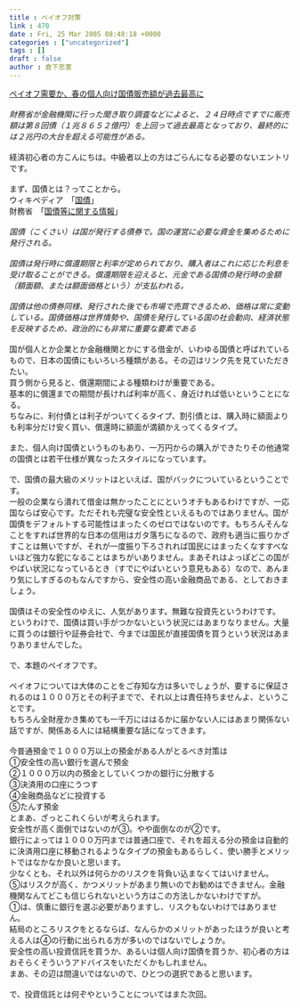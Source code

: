 ```yaml
---
title : ペイオフ対策
link : 470
date : Fri, 25 Mar 2005 08:48:18 +0000
categories : ["uncategorized"]
tags : []
draft : false
author : 倉下忠憲
---
```


<A HREF="http://www.yomiuri.co.jp/main/news/20050325i201.htm" TARGET="_blank">ペイオフ需要か、春の個人向け国債販売額が過去最高に</A><BR><BR><I>財務省が金融機関に行った聞き取り調査などによると、２４日時点ですでに販売額は第８回債（１兆８６５２億円）を上回って過去最高となっており、最終的には２兆円の大台を超える可能性がある。 </I><BR><BR>経済初心者の方こんにちは。中級者以上の方はごらんになる必要のないエントリです。<BR><BR>まず、国債とは？ってことから。<BR>ウィキペディア　「<A HREF="http://ja.wikipedia.org/wiki/%E5%9B%BD%E5%82%B5" TARGET="_blank">国債</A>」<BR>財務省　「<A HREF="http://www.mof.go.jp/jgb.htm" TARGET="_blank">国債等に関する情報</A>」<BR><BR><I>国債（こくさい）は国が発行する債券で。国の運営に必要な資金を集めるために発行される。<BR><BR>国債は発行時に償還期限と利率が定められており、購入者はこれに応じた利息を受け取ることができる。償還期限を迎えると、元金である国債の発行時の金額（額面額、または額面価格という）が支払われる。<BR><BR>国債は他の債券同様、発行された後でも市場で売買できるため、価格は常に変動している。国債価格は世界情勢や、国債を発行している国の社会動向、経済状態を反映するため、政治的にも非常に重要な要素である</I><BR><BR>国が個人とか企業とか金融機関とかにする借金が、いわゆる国債と呼ばれているもので、日本の国債にもいろいろ種類がある。その辺はリンク先を見ていただきたい。<BR>買う側から見ると、償還期間による種類わけが重要である。<BR>基本的に償還までの期間が長ければ利率が高く、身近ければ低いということになる。<BR>ちなみに、利付債とは利子がついてくるタイプ、割引債とは、購入時に額面よりも利率分だけ安く買い、償還時に額面が満額かえってくるタイプ。<BR><BR>また、個人向け国債というものもあり、一万円からの購入ができたりその他通常の国債とは若干仕様が異なったスタイルになっています。<BR><BR>で、国債の最大級のメリットはといえば、国がバックについているということです。<BR>一般の企業なら潰れて借金は無かったことにというオチもあるわけですが、一応国ならば安心です。ただそれも完璧な安全性といえるものではありません。国が国債をデフォルトする可能性はまったくのゼロではないのです。もちろんそんなことをすれば世界的な日本の信用はガタ落ちになるので、政府も適当に振りかざすことは無いですが、それが一度振り下ろされれば国民にはまったくなすすべないほど強力な鉈になることはまちがいありません。まあそれはよっぽどこの国がやばい状況になっているとき（すでにやばいという意見もある）なので、あんまり気にしすぎるのもなんですから、安全性の高い金融商品である、としておきましょう。<BR><BR>国債はその安全性のゆえに、人気があります。無難な投資先というわけです。<BR>というわけで、国債は買い手がつかないという状況にはあまりなりません。大量に買うのは銀行や証券会社で、今までは国民が直接国債を買うという状況はあまりありませんでした。<BR><BR>で、本題のペイオフです。<BR><BR>ペイオフについては大体のことをご存知な方は多いでしょうが、要するに保証されるのは１０００万とその利子までで、それ以上は責任持ちませんよ、ということです。<BR>もちろん全財産かき集めても一千万にははるかに届かない人にはあまり関係ない話ですが、関係ある人には結構重要な話になってきます。<BR><BR>今普通預金で１０００万以上の預金がある人がとるべき対策は<BR>①安全性の高い銀行を選んで預金<BR>②１０００万以内の預金としていくつかの銀行に分散する<BR>③決済用の口座にうつす<BR>④金融商品などに投資する<BR>⑤たんす預金<BR>とまあ、ざっとこれくらいが考えられます。<BR>安全性が高く面倒ではないのが③。やや面倒なのが②です。<BR>銀行によっては１０００万円までは普通口座で、それを超える分の預金は自動的に決済用口座に移動されるようなタイプの預金もあるらしく、使い勝手とメリットではなかなか良いと思います。<BR>少なくとも、それ以外は何らかのリスクを背負い込まなくてはいけません。<BR>⑤はリスクが高く、かつメリットがあまり無いのでお勧めはできません。金融機関なんてどこも信じられないという方はこの方法しかないわけですが。<BR>①は、慎重に銀行を選ぶ必要がありますし、リスクもないわけではありません。<BR>結局のところリスクをとるならば、なんらかのメリットがあったほうが良いと考える人は④の行動に出られる方が多いのではないでしょうか。<BR>安全性の高い投資信託を買うか、あるいは個人向け国債を買うか、初心者の方はおそらくそういうアドバイスをいただくかもしれません。<BR>まあ、その辺は間違いではないので、ひとつの選択であると思います。<BR><BR>で、投資信託とは何ぞやということについてはまた次回。<br><br>
